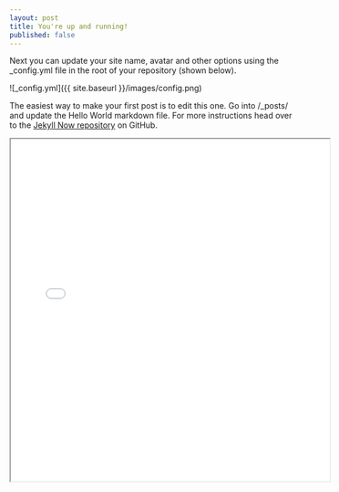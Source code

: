 ```yaml
---
layout: post
title: You're up and running!
published: false
---
```


Next you can update your site name, avatar and other options using the _config.yml file in the root of your repository (shown below).

![_config.yml]({{ site.baseurl }}/images/config.png)

The easiest way to make your first post is to edit this one. Go into /_posts/ and update the Hello World markdown file. For more instructions head over to the [Jekyll Now repository](https://github.com/barryclark/jekyll-now) on GitHub.



<div class="embed-responsive-c"> <iframe src="//rstudio-pubs-static.s3.amazonaws.com/237786_0a4ba2e701bc4c7b9feec013590c84d6.html?" height="600" width="560" name="Creado por: Pablo Tempone"></iframe></div>